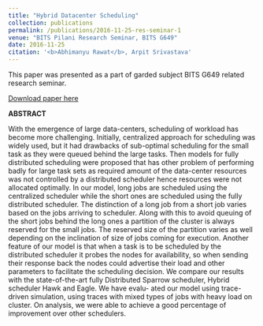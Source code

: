 ```yaml
---
title: "Hybrid Datacenter Scheduling"
collection: publications
permalink: /publications/2016-11-25-res-seminar-1
venue: "BITS Pilani Research Seminar, BITS G649"
date: 2016-11-25
citation: '<b>Abhimanyu Rawat</b>, Arpit Srivastava'
---
```

This paper was presented as a part of garded subject BITS G649 related research seminar.

[Download paper here](http://127.0.0.1:4000/files/RES_SEMINAR.pdf)

**ABSTRACT**

With the emergence of large data-centers, scheduling of workload has
become more challenging. Initially, centralized approach for scheduling
was widely used, but it had drawbacks of sub-optimal scheduling for the
small task as they were queued behind the large tasks.
Then models for fully distributed scheduling were proposed that has
other problem of performing badly for large task sets as required amount
of the data-center resources was not controlled by a distributed scheduler
hence resources were not allocated optimally. In our model, long jobs
are scheduled using the centralized scheduler while the short ones are
scheduled using the fully distributed scheduler. The distinction of a long
job from a short job varies based on the jobs arriving to scheduler. Along
with this to avoid queuing of the short jobs behind the long ones a partition
of the cluster is always reserved for the small jobs. The reserved size of the
partition varies as well depending on the inclination of size of jobs coming
for execution. Another feature of our model is that when a task is to be
scheduled by the distributed scheduler it probes the nodes for availability,
so when sending their response back the nodes could advertise their load
and other parameters to facilitate the scheduling decision.
We compare our results with the state-of-the-art fully Distributed
Sparrow scheduler, Hybrid scheduler Hawk and Eagle. We have evalu-
ated our model using trace-driven simulation, using traces with mixed
types of jobs with heavy load on cluster. On analysis, we were able to
achieve a good percentage of improvement over other schedulers.